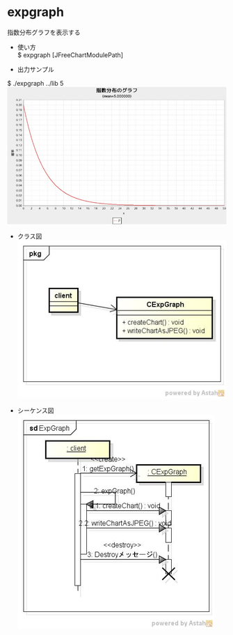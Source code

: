 expgraph
========
指数分布グラフを表示する

* 使い方  
$ expgraph [JFreeChartModulePath] <mean>

* 出力サンプル  

$ ./expgraph ../lib 	5  
![expgraph](images/expGraph.jpg)

* クラス図  
![expgraph](images/pkgExpGraph.jpg)

* シーケンス図  
![expgraph](images/sdExpGraph.jpg)

